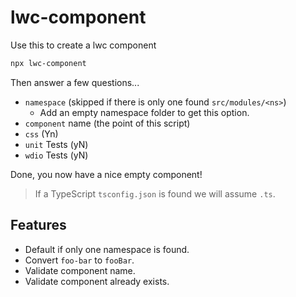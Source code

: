 # lwc-component

Use this to create a lwc component

```bash
npx lwc-component
```

Then answer a few questions...

- `namespace` (skipped if there is only one found `src/modules/<ns>`)
  - Add an empty namespace folder to get this option.
- `component` name (the point of this script)
- `css` (Yn)
- `unit` Tests (yN)
- `wdio` Tests (yN)

Done, you now have a nice empty component!

> If a TypeScript `tsconfig.json` is found we will assume `.ts`.

## Features

- Default if only one namespace is found.
- Convert `foo-bar` to `fooBar`.
- Validate component name.
- Validate component already exists.